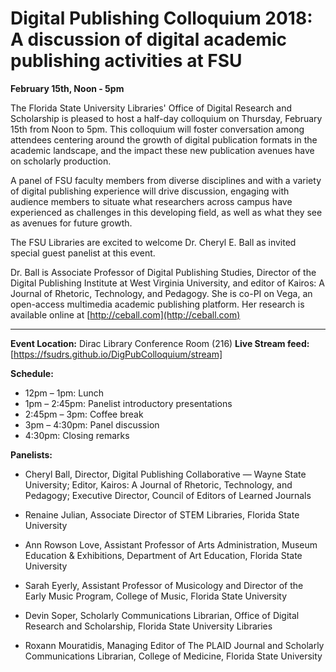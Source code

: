 # Digital Publishing Colloquium 2018: A discussion of digital academic publishing activities at FSU
**February 15th, Noon - 5pm**

The Florida State University Libraries' Office of Digital Research and Scholarship is pleased to host a half-day colloquium on Thursday, February 15th from Noon to 5pm. This colloquium will foster conversation among attendees centering around the growth of digital publication formats in the academic landscape, and the impact these new publication avenues have on scholarly production. 

A panel of FSU faculty members from diverse disciplines and with a variety of digital publishing experience will drive discussion, engaging with audience members to situate what researchers across campus have experienced as challenges in this developing field, as well as what they see as avenues for future growth. 

The FSU Libraries are excited to welcome Dr. Cheryl E. Ball as invited special guest panelist at this event.

Dr. Ball is Associate Professor of Digital Publishing Studies, Director of the Digital Publishing Institute at West Virginia University, and editor of Kairos: A Journal of Rhetoric, Technology, and Pedagogy. She is co-PI on Vega, an open-access multimedia academic publishing platform. Her research is available online at [http://ceball.com](http://ceball.com)

********************************************

**Event Location:** Dirac Library Conference Room (216)
**Live Stream feed:** [https://fsudrs.github.io/DigPubColloquium/stream]

**Schedule:** 

* 12pm – 1pm: Lunch
* 1pm – 2:45pm: Panelist introductory presentations
* 2:45pm – 3pm: Coffee break
* 3pm – 4:30pm: Panel discussion
* 4:30pm: Closing remarks

**Panelists:**

* Cheryl Ball, Director, Digital Publishing Collaborative — Wayne State University; Editor, Kairos: A Journal of Rhetoric, Technology, and Pedagogy; Executive Director, Council of Editors of Learned Journals

* Renaine Julian, Associate Director of STEM Libraries, Florida State University

*  Ann Rowson Love, Assistant Professor of Arts Administration, Museum Education & Exhibitions, Department of Art Education, Florida State University

* Sarah Eyerly, Assistant Professor of Musicology and Director of the Early Music Program, College of Music, Florida State University

* Devin Soper, Scholarly Communications Librarian, Office of Digital Research and Scholarship, Florida State University Libraries

* Roxann Mouratidis, Managing Editor of The PLAID Journal and Scholarly Communications Librarian, College of Medicine, Florida State University


